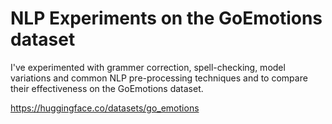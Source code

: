 # NLP Experiments on the GoEmotions dataset

I've experimented with grammer correction, spell-checking, model variations and common NLP pre-processing techniques and to compare their effectiveness on the GoEmotions dataset.

https://huggingface.co/datasets/go_emotions
